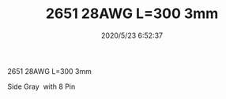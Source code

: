 ﻿---
layout: post 
title: 2651 28AWG L=300 3mm
tags: 2651
categories: wire-harness
overview: 2651 28AWG L=300 3mm2
part_number: 5120000
thumb_img: static/202005/329-thumb-20200523145344.jpg
small_img: static/202005/329-20200523145344.jpg
date: 2020/5/23 6:52:37
---


<p>
	2651 28AWG L=300 3mm
</p>
<p>
	Side Gray&nbsp; with 8 Pin
</p>
